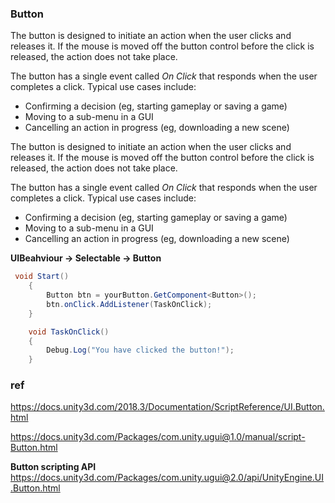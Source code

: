 ### Button
The button is designed to initiate an action when the user clicks and releases it. If the mouse is moved off the button control before the click is released, the action does not take place.

The button has a single event called _On Click_ that responds when the user completes a click. Typical use cases include:

-   Confirming a decision (eg, starting gameplay or saving a game)
-   Moving to a sub-menu in a GUI
-   Cancelling an action in progress (eg, downloading a new scene)

The button is designed to initiate an action when the user clicks and releases it. If the mouse is moved off the button control before the click is released, the action does not take place.

The button has a single event called _On Click_ that responds when the user completes a click. Typical use cases include:

-   Confirming a decision (eg, starting gameplay or saving a game)
-   Moving to a sub-menu in a GUI
-   Cancelling an action in progress (eg, downloading a new scene)


**UIBeahviour -> Selectable -> Button**


```cs
 void Start()
    {
        Button btn = yourButton.GetComponent<Button>();
        btn.onClick.AddListener(TaskOnClick);
    }

    void TaskOnClick()
    {
        Debug.Log("You have clicked the button!");
    }
```

### ref 

https://docs.unity3d.com/2018.3/Documentation/ScriptReference/UI.Button.html

https://docs.unity3d.com/Packages/com.unity.ugui@1.0/manual/script-Button.html

**Button scripting API** \
https://docs.unity3d.com/Packages/com.unity.ugui@2.0/api/UnityEngine.UI.Button.html
